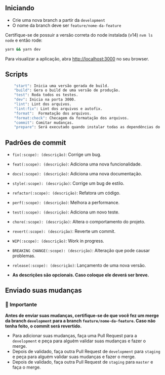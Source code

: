 ## Iniciando

* Crie uma nova branch a partir da `development`
* O nome da branch deve ser `feature/nome-da-feature`

Certifique-se de possuir a versão correta do node instalada (v14) `nvm ls node` e então rode:

```bash
yarn && yarn dev
```

Para visualizar a aplicação, abra [http://localhost:3000](http://localhost:3000) no seu browser.

## Scripts

```bash
    "start": Inicia uma versão gerada de build.
    "build": Gera o build de uma versão de produção.
    "test": Roda todos os testes.
    "dev": Inicia na porta 3000.
    "lint": Lint dos arquivos.
    "lint:fix": Lint dos arquivos e autofix.
    "format":  Formatação dos arquivos.
    "format:check": Checagem da formatação dos arquivos.
    "commit": Comitar mudanças.
    "prepare": Será executado quando instalar todas as dependências do projeto.
```

## Padrões de commit

  * `fix(:scope): (descrição)`: Corrige um bug.

  * `feat(:scope): (descrição)`: Adiciona uma nova funcionalidade.

  * `docs(:scope): (descrição)`: Adiciona uma nova documentação.

  * `style(:scope): (descrição)`: Corrige um bug de estilo.

  * `refactor(:scope): (descrição)`: Refatora um código.

  * `perf(:scope): (descrição)`: Melhora a performance.

  * `test(:scope): (descrição)`: Adiciona um novo teste.

  * `chore(:scope): (descrição)`: Altera o comportamento do projeto.

  * `revert(:scope): (descrição)`: Reverte um commit.

  * `WIP(:scope): (descrição)`: Work in progress.

  * `BREAKING CHANGE(:scope): (descrição)`: Alteração que pode causar problemas.

  * `release(:scope): (descrição)`: Lançamento de uma nova versão.

* **As descrições são opcionais. Caso coloque ele deverá ser breve.**

## Enviado suas mudanças

### 🚨 **Importante**

**Antes de enviar suas mudanças, certifique-se de que você fez um merge da branch `development` para a branch `feature/nome-da-feature`. Caso não tenha feito, o commit será revertido.**

* Para adicionar suas mudanças, faça uma Pull Request para a `development` e peça para alguém validar suas mudanças e fazer o merge.
* Depois de validado, faça outra Pull Request de `development` para `staging` e peça para alguém validar suas mudanças e fazer o merge.
* Depois de validado, faça outra Pull Request de `staging` para `master` e faça o merge.
